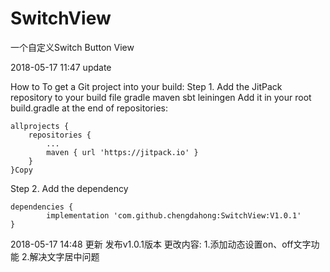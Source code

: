 # SwitchView
一个自定义Switch Button View

2018-05-17 11:47 update

How to
To get a Git project into your build:
Step 1. Add the JitPack repository to your build file
gradle
maven
sbt
leiningen
Add it in your root build.gradle at the end of repositories:

	allprojects {
		repositories {
			...
			maven { url 'https://jitpack.io' }
		}
	}Copy
Step 2. Add the dependency

	dependencies {
	        implementation 'com.github.chengdahong:SwitchView:V1.0.1'						    
	}
	
	
2018-05-17 14:48 更新
发布v1.0.1版本
更改内容:
1.添加动态设置on、off文字功能
2.解决文字居中问题